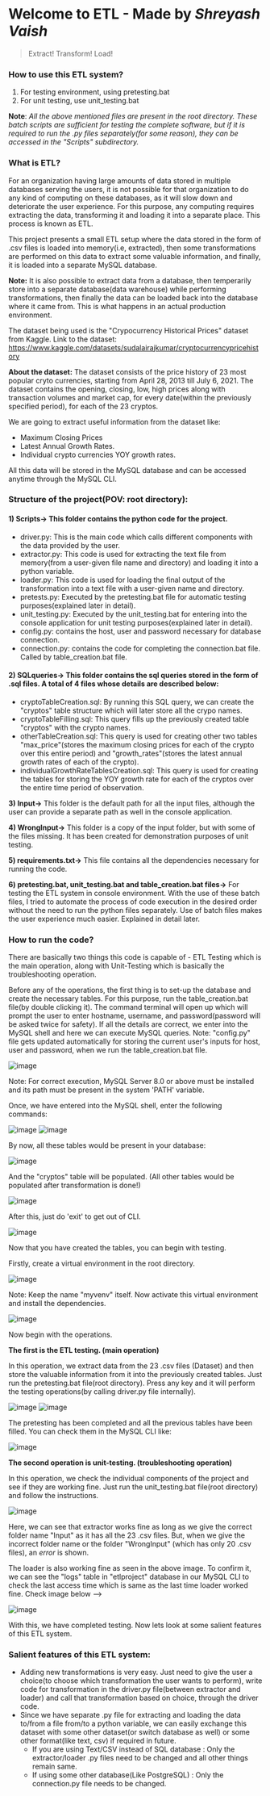 # Welcome to ETL - Made by _Shreyash Vaish_
> Extract! Transform! Load!

### How to use this ETL system?
1) For testing environment, using pretesting.bat 
2) For unit testing, use unit_testing.bat

**Note**: _All the above mentioned files are present in the root directory. These batch scripts are sufficient for testing the complete software, but if it is required to run the .py files separately(for some reason), they can be accessed in the "Scripts" subdirectory._

### What is ETL?
For an organization having large amounts of data stored in multiple databases serving the users, it is not possible for that organization to do any kind of computing on these databases, as it will slow down and deteriorate the user experience. For this purpose, any computing requires extracting the data, transforming it and loading it into a separate place. This process is known as ETL.

This project presents a small ETL setup where the data stored in the form of .csv files is loaded into memory(i.e, extracted), then some transformations are performed on this data to extract some valuable information, and finally, it is loaded into a separate MySQL database. 

**Note:** It is also possible to extract data from a database, then temperarily store into a separate database(data warehouse) while performing transformations, then finally the data can be loaded back into the database where it came from. This is what happens in an actual production environment.

The dataset being used is the "Crypocurrency Historical Prices" dataset from Kaggle.
Link to the dataset: https://www.kaggle.com/datasets/sudalairajkumar/cryptocurrencypricehistory

**About the dataset:**
The dataset consists of the price history of 23 most popular cryto currencies, starting from April 28, 2013 till July 6, 2021.
The dataset contains the opening, closing, low, high prices along with transaction volumes and market cap, for every date(within the previously specified period), for each of the 23 cryptos.

We are going to extract useful information from the dataset like:
* Maximum Closing Prices
* Latest Annual Growth Rates. 
* Individual crypto currencies YOY growth rates.

All this data will be stored in the MySQL database and can be accessed anytime through the MySQL CLI.

### Structure of the project(POV: root directory):
#### 1) Scripts-> This folder contains the python code for the project.
* driver.py: This is the main code which calls different components with the data provided by the user.
* extractor.py: This code is used for extracting the text file from memory(from a user-given file name and directory) and loading it into a python variable.
* loader.py: This code is used for loading the final output of the transformation into a text file with a user-given name and directory.
* pretests.py: Executed by the pretesting.bat file for automatic testing purposes(explained later in detail).
* unit_testing.py: Executed by the unit_testing.bat for entering into the console application for unit testing purposes(explained later in detail).
* config.py: contains the host, user and password necessary for database connection.
* connection.py: contains the code for completing the connection.bat file. Called by table_creation.bat file.

#### 2) SQLqueries-> This folder contains the sql queries stored in the form of .sql files. A total of 4 files whose details are described below:
* cryptoTableCreation.sql: By running this SQL query, we can create the "cryptos" table structure which will later store all the crypo names.
* cryptoTableFilling.sql: This query fills up the previously created table "cryptos" with the crypto names.
* otherTableCreation.sql: This query is used for creating other two tables "max_price"(stores the maximum closing prices for each of the crypto over this entire period) and "growth_rates"(stores the latest annual growth rates of each of the crypto).
* individualGrowthRateTablesCreation.sql: This query is used for creating the tables for storing the YOY growth rate for each of the cryptos over the entire time period of observation.

**3) Input->** This folder is the default path for all the input files, although the user can provide a separate path as well in the console application.

**4) WrongInput->** This folder is a copy of the input folder, but with some of the files missing. It has been created for demonstration purposes of unit testing.

**5) requirements.txt->** This file contains all the dependencies necessary for running the code.

**6) pretesting.bat, unit_testing.bat and table_creation.bat files->** For testing the ETL system in console environment. With the use of these batch files, I tried to automate the process of code execution in the desired order without the need to run the python files separately. Use of batch files makes the user experience much easier. Explained in detail later.



### How to run the code?

There are basically two things this code is capable of - ETL Testing which is the main operation, along with Unit-Testing which is basically the troubleshooting operation.

Before any of the operations, the first thing is to set-up the database and create the necessary tables.
For this purpose, run the table_creation.bat file(by double clicking it). The command terminal will open up which will prompt the user to enter hostname, username, and password(password will be asked twice for safety). If all the details are correct, we enter into the MySQL shell and here we can execute MySQL queries.
Note: "config.py" file gets updated automatically for storing the current user's inputs for host, user and password, when we run the table_creation.bat file.

![image](https://user-images.githubusercontent.com/56553419/175799402-60305a84-0048-495e-a27f-ea83ba9b4a9d.png)

Note: For correct execution, MySQL Server 8.0 or above must be installed and its path must be present in the system 'PATH' variable.

Once, we have entered into the MySQL shell, enter the following commands:

![image](https://user-images.githubusercontent.com/56553419/175784634-6d37e9f4-39fd-4ca4-a2fb-59818dda45f0.png)
![image](https://user-images.githubusercontent.com/56553419/175784652-c79f1042-36d7-4d51-8e57-a0bb8a051dcb.png)

By now, all these tables would be present in your database:

![image](https://user-images.githubusercontent.com/56553419/175784737-0f9b8b1f-ca21-4265-a090-00c743cb305e.png)

And the "cryptos" table will be populated. (All other tables would be populated after transformation is done!)

![image](https://user-images.githubusercontent.com/56553419/175784788-8cfd87c5-b3f1-4b61-8084-f1fd8bfc43ed.png)

After this, just do 'exit' to get out of CLI.

![image](https://user-images.githubusercontent.com/56553419/175798287-b2f51ec6-9688-464d-9758-4e0ded8f7acf.png)


Now that you have created the tables, you can begin with testing.

Firstly, create a virtual environment in the root directory.

![image](https://user-images.githubusercontent.com/56553419/175799504-4fc5c70d-a2f6-4477-a49a-314be227441f.png)

Note: Keep the name "myvenv" itself.
Now activate this virtual environment and install the dependencies.

![image](https://user-images.githubusercontent.com/56553419/175799525-d7d8d0c1-36a0-4a98-ac57-464274d4f2d0.png)

Now begin with the operations.

**The first is the ETL testing. (main operation)**

In this operation, we extract data from the 23 .csv files (Dataset) and then store the valuable information from it into the previously created tables.
Just run the pretesting.bat file(root directory).
Press any key and it will perform the testing operations(by calling driver.py file internally).

![image](https://user-images.githubusercontent.com/56553419/175798342-a765177f-b689-4151-b974-dae63bd9d535.png)
![image](https://user-images.githubusercontent.com/56553419/175798349-8010ac74-50bb-4679-b673-21c12e6de37a.png)

The pretesting has been completed and all the previous tables have been filled. You can check them in the MySQL CLI like: 

![image](https://user-images.githubusercontent.com/56553419/175798428-73287c51-9b19-4a88-aa3f-fdbb0527e03d.png)


**The second operation is unit-testing. (troubleshooting operation)**

In this operation, we check the individual components of the project and see if they are working fine.
Just run the unit_testing.bat file(root directory) and follow the instructions.

![image](https://user-images.githubusercontent.com/56553419/175799639-a3ba0eff-f85f-4674-95d9-a6bacab29a6f.png)

Here, we can see that extractor works fine as long as we give the correct folder name "Input" as it has all the 23 .csv files. But, when we give the incorrect folder name or the folder "WrongInput" (which has only 20 .csv files), an _error_ is shown. 

The loader is also working fine as seen in the above image. To confirm it, we can see the "logs" table in "etlproject" database in our MySQL CLI to check the last access time which is same as the last time loader worked fine. Check image below -->

![image](https://user-images.githubusercontent.com/56553419/175799735-c21ed384-c81a-4312-b83a-75e7bd923328.png)

With this, we have completed testing. Now lets look at some salient features of this ETL system.

### Salient features of this ETL system:
* Adding new transformations is very easy. Just need to give the user a choice(to choose which transformation the user wants to perform), write code for transformation in the driver.py file(between extractor and loader) and call that transformation based on choice, through the driver code. 
* Since we have separate .py file for extracting and loading the data to/from a file from/to a python variable, we can easily exchange this dataset with some other dataset(or switch database as well) or some other format(like text, csv) if required in future.
  * If you are using Text/CSV instead of SQL database : Only the extractor/loader .py files need to be changed and all other things remain same.
  * If using some other database(Like PostgreSQL) : Only the connection.py file needs to be changed.
